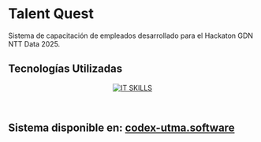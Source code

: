 <h1>Talent Quest</h1>

<p> Sistema de capacitación de empleados desarrollado para el Hackaton GDN NTT Data 2025.</p>

<h2 >Tecnologías Utilizadas</h2>

<p align="center">
  <a href="https://skillicons.dev">
    <img src="https://skillicons.dev/icons?i=react,tailwind,nodejs,express,ts,prisma,mysql,nginx,ubuntu&perline=12" alt="IT SKILLS" />
  </a>
</p>
<br>

<h2>Sistema disponible en: <a href="https://codex-utma.software" target="_blank">codex-utma.software</a></h2>
